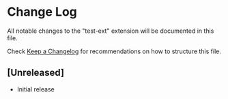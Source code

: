 # Change Log

All notable changes to the "test-ext" extension will be documented in this file.

Check [Keep a Changelog](http://keepachangelog.com/) for recommendations on how to structure this file.

## [Unreleased]

- Initial release
